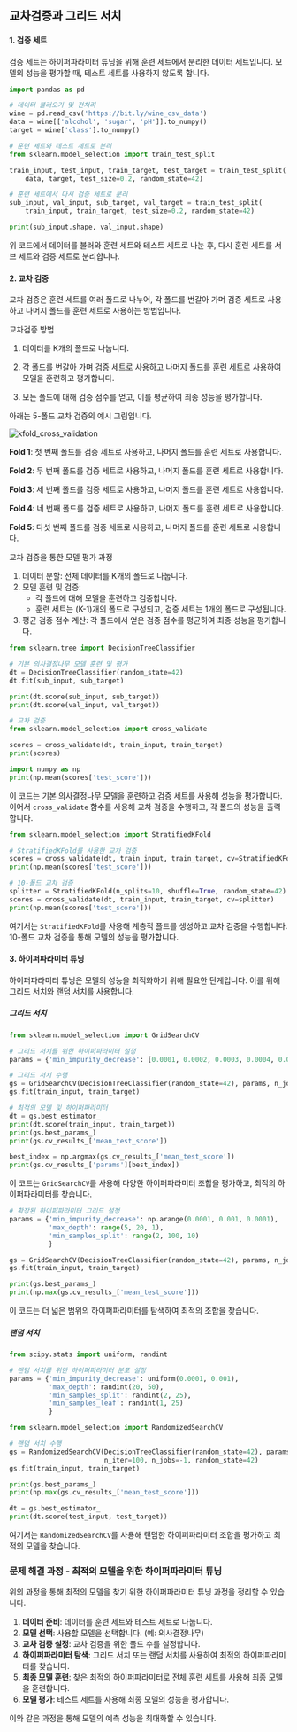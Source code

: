 ## 교차검증과 그리드 서치

#### 1. 검증 세트

검증 세트는 하이퍼파라미터 튜닝을 위해 훈련 세트에서 분리한 데이터 세트입니다. 모델의 성능을 평가할 때, 테스트 세트를 사용하지 않도록 합니다. 

```python
import pandas as pd

# 데이터 불러오기 및 전처리
wine = pd.read_csv('https://bit.ly/wine_csv_data')
data = wine[['alcohol', 'sugar', 'pH']].to_numpy()
target = wine['class'].to_numpy()

# 훈련 세트와 테스트 세트로 분리
from sklearn.model_selection import train_test_split

train_input, test_input, train_target, test_target = train_test_split(
    data, target, test_size=0.2, random_state=42)

# 훈련 세트에서 다시 검증 세트로 분리
sub_input, val_input, sub_target, val_target = train_test_split(
    train_input, train_target, test_size=0.2, random_state=42)

print(sub_input.shape, val_input.shape)
```

위 코드에서 데이터를 불러와 훈련 세트와 테스트 세트로 나눈 후, 다시 훈련 세트를 서브 세트와 검증 세트로 분리합니다.

#### 2. 교차 검증

교차 검증은 훈련 세트를 여러 폴드로 나누어, 각 폴드를 번갈아 가며 검증 세트로 사용하고 나머지 폴드를 훈련 세트로 사용하는 방법입니다.

교차검증 방법

1. 데이터를 K개의 폴드로 나눕니다.

2. 각 폴드를 번갈아 가며 검증 세트로 사용하고 나머지 폴드를 훈련 세트로 사용하여 모델을 훈련하고 평가합니다.

3. 모든 폴드에 대해 검증 점수를 얻고, 이를 평균하여 최종 성능을 평가합니다.



아래는 5-폴드 교차 검증의 예시 그림입니다.

![kfold_cross_validation](./data/kfold_cross_validation.png)

**Fold 1**: 첫 번째 폴드를 검증 세트로 사용하고, 나머지 폴드를 훈련 세트로 사용합니다.

**Fold 2**: 두 번째 폴드를 검증 세트로 사용하고, 나머지 폴드를 훈련 세트로 사용합니다.

**Fold 3**: 세 번째 폴드를 검증 세트로 사용하고, 나머지 폴드를 훈련 세트로 사용합니다.

**Fold 4**: 네 번째 폴드를 검증 세트로 사용하고, 나머지 폴드를 훈련 세트로 사용합니다.

**Fold 5**: 다섯 번째 폴드를 검증 세트로 사용하고, 나머지 폴드를 훈련 세트로 사용합니다.



교차 검증을 통한 모델 평가 과정

1. 데이터 분할: 전체 데이터를 K개의 폴드로 나눕니다.
2. 모델 훈련 및 검증:
   - 각 폴드에 대해 모델을 훈련하고 검증합니다.
   - 훈련 세트는 (K-1)개의 폴드로 구성되고, 검증 세트는 1개의 폴드로 구성됩니다.
3. 평균 검증 점수 계산: 각 폴드에서 얻은 검증 점수를 평균하여 최종 성능을 평가합니다.

```python
from sklearn.tree import DecisionTreeClassifier

# 기본 의사결정나무 모델 훈련 및 평가
dt = DecisionTreeClassifier(random_state=42)
dt.fit(sub_input, sub_target)

print(dt.score(sub_input, sub_target))
print(dt.score(val_input, val_target))

# 교차 검증
from sklearn.model_selection import cross_validate

scores = cross_validate(dt, train_input, train_target)
print(scores)

import numpy as np
print(np.mean(scores['test_score']))
```

이 코드는 기본 의사결정나무 모델을 훈련하고 검증 세트를 사용해 성능을 평가합니다. 이어서 `cross_validate` 함수를 사용해 교차 검증을 수행하고, 각 폴드의 성능을 출력합니다.

```python
from sklearn.model_selection import StratifiedKFold

# StratifiedKFold를 사용한 교차 검증
scores = cross_validate(dt, train_input, train_target, cv=StratifiedKFold())
print(np.mean(scores['test_score']))

# 10-폴드 교차 검증
splitter = StratifiedKFold(n_splits=10, shuffle=True, random_state=42)
scores = cross_validate(dt, train_input, train_target, cv=splitter)
print(np.mean(scores['test_score']))
```

여기서는 `StratifiedKFold`를 사용해 계층적 폴드를 생성하고 교차 검증을 수행합니다. 10-폴드 교차 검증을 통해 모델의 성능을 평가합니다.

#### 3. 하이퍼파라미터 튜닝

하이퍼파라미터 튜닝은 모델의 성능을 최적화하기 위해 필요한 단계입니다. 이를 위해 그리드 서치와 랜덤 서치를 사용합니다.

##### 그리드 서치

```python
from sklearn.model_selection import GridSearchCV

# 그리드 서치를 위한 하이퍼파라미터 설정
params = {'min_impurity_decrease': [0.0001, 0.0002, 0.0003, 0.0004, 0.0005]}

# 그리드 서치 수행
gs = GridSearchCV(DecisionTreeClassifier(random_state=42), params, n_jobs=-1)
gs.fit(train_input, train_target)

# 최적의 모델 및 하이퍼파라미터
dt = gs.best_estimator_
print(dt.score(train_input, train_target))
print(gs.best_params_)
print(gs.cv_results_['mean_test_score'])

best_index = np.argmax(gs.cv_results_['mean_test_score'])
print(gs.cv_results_['params'][best_index])
```

이 코드는 `GridSearchCV`를 사용해 다양한 하이퍼파라미터 조합을 평가하고, 최적의 하이퍼파라미터를 찾습니다.

```python
# 확장된 하이퍼파라미터 그리드 설정
params = {'min_impurity_decrease': np.arange(0.0001, 0.001, 0.0001),
          'max_depth': range(5, 20, 1),
          'min_samples_split': range(2, 100, 10)
          }

gs = GridSearchCV(DecisionTreeClassifier(random_state=42), params, n_jobs=-1)
gs.fit(train_input, train_target)

print(gs.best_params_)
print(np.max(gs.cv_results_['mean_test_score']))
```

이 코드는 더 넓은 범위의 하이퍼파라미터를 탐색하여 최적의 조합을 찾습니다.

##### 랜덤 서치

```python
from scipy.stats import uniform, randint

# 랜덤 서치를 위한 하이퍼파라미터 분포 설정
params = {'min_impurity_decrease': uniform(0.0001, 0.001),
          'max_depth': randint(20, 50),
          'min_samples_split': randint(2, 25),
          'min_samples_leaf': randint(1, 25)
          }

from sklearn.model_selection import RandomizedSearchCV

# 랜덤 서치 수행
gs = RandomizedSearchCV(DecisionTreeClassifier(random_state=42), params,
                        n_iter=100, n_jobs=-1, random_state=42)
gs.fit(train_input, train_target)

print(gs.best_params_)
print(np.max(gs.cv_results_['mean_test_score']))

dt = gs.best_estimator_
print(dt.score(test_input, test_target))
```

여기서는 `RandomizedSearchCV`를 사용해 랜덤한 하이퍼파라미터 조합을 평가하고 최적의 모델을 찾습니다.

### 문제 해결 과정 - 최적의 모델을 위한 하이퍼파라미터 튜닝

위의 과정을 통해 최적의 모델을 찾기 위한 하이퍼파라미터 튜닝 과정을 정리할 수 있습니다.

1. **데이터 준비**: 데이터를 훈련 세트와 테스트 세트로 나눕니다.
2. **모델 선택**: 사용할 모델을 선택합니다. (예: 의사결정나무)
3. **교차 검증 설정**: 교차 검증을 위한 폴드 수를 설정합니다.
4. **하이퍼파라미터 탐색**: 그리드 서치 또는 랜덤 서치를 사용하여 최적의 하이퍼파라미터를 찾습니다.
5. **최종 모델 훈련**: 찾은 최적의 하이퍼파라미터로 전체 훈련 세트를 사용해 최종 모델을 훈련합니다.
6. **모델 평가**: 테스트 세트를 사용해 최종 모델의 성능을 평가합니다.

이와 같은 과정을 통해 모델의 예측 성능을 최대화할 수 있습니다.